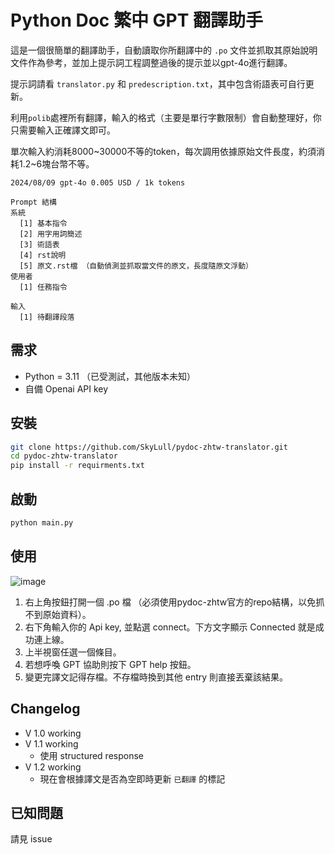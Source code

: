 # Python Doc 繁中 GPT 翻譯助手
這是一個很簡單的翻譯助手，自動讀取你所翻譯中的 `.po` 文件並抓取其原始說明文件作為參考，並加上提示詞工程調整過後的提示並以gpt-4o進行翻譯。

提示詞請看 `translator.py` 和 `predescription.txt`，其中包含術語表可自行更新。

利用`polib`處裡所有翻譯，輸入的格式（主要是單行字數限制）會自動整理好，你只需要輸入正確譯文即可。

單次輸入約消耗8000\~30000不等的token，每次調用依據原始文件長度，約須消耗1.2\~6塊台幣不等。

`2024/08/09 gpt-4o 0.005 USD / 1k tokens`

```
Prompt 結構
系統
  [1] 基本指令
  [2] 用字用詞簡述
  [3] 術語表
  [4] rst說明
  [5] 原文.rst檔 （自動偵測並抓取當文件的原文，長度隨原文浮動）
使用者
  [1] 任務指令

輸入
  [1] 待翻譯段落
```

## 需求
  - Python = 3.11 （已受測試，其他版本未知）
  - 自備 Openai API key

## 安裝
```bash
git clone https://github.com/SkyLull/pydoc-zhtw-translator.git
cd pydoc-zhtw-translator
pip install -r requirments.txt
```

## 啟動
```bash
python main.py
```

## 使用
![image](https://github.com/user-attachments/assets/88e0f845-1f8f-472e-b342-1082a5b9e63f)

  1. 右上角按鈕打開一個 .po 檔 （必須使用pydoc-zhtw官方的repo結構，以免抓不到原始資料）。
  2. 右下角輸入你的 Api key, 並點選 connect。下方文字顯示 Connected 就是成功連上線。
  3. 上半視窗任選一個條目。
  4. 若想呼喚 GPT 協助則按下 GPT help 按鈕。
  5. 變更完譯文記得存檔。不存檔時換到其他 entry 則直接丟棄該結果。

## Changelog
  - V 1.0 working
  - V 1.1 working
    + 使用 structured response
  - V 1.2 working
    + 現在會根據譯文是否為空即時更新 `已翻譯` 的標記
   
## 已知問題
請見 issue
